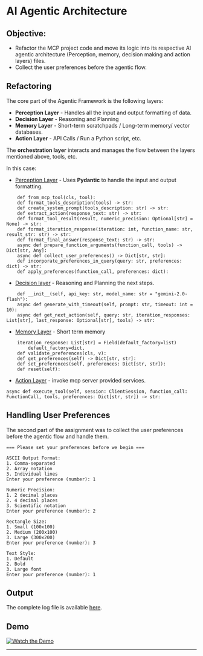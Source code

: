 # AI Agentic Architecture 

## Objective: 
* Refactor the MCP project code and move its logic into its respective AI agentic architecture (Perception, memory, decision making and action layers) files.
* Collect the user preferences before the agentic flow.

## Refactoring
The core part of the Agentic Framework is the following layers:
* **Perception Layer** - Handles all the input and output formatting of data.
* **Decision Layer** - Reasoning and Planning
* **Memory Layer** - Short-term scratchpads / Long-term memory/ vector databases.
* **Action Layer** - API Calls / Run a Python script, etc.

The **orchestration layer** interacts and manages the flow between the layers mentioned above, tools, etc.

In this case:
* [Perception Layer](./p_layer.py) - Uses **Pydantic** to handle the input and output formatting.
```
    def from_mcp_tool(cls, tool):
    def format_tools_description(tools) -> str:
    def create_system_prompt(tools_description: str) -> str:
    def extract_action(response_text: str) -> str:
    def format_tool_result(result, numeric_precision: Optional[str] = None) -> str:
    def format_iteration_response(iteration: int, function_name: str, result_str: str) -> str:
    def format_final_answer(response_text: str) -> str:
    async def prepare_function_arguments(function_call, tools) -> Dict[str, Any]:
    async def collect_user_preferences() -> Dict[str, str]:
    def incorporate_preferences_in_query(query: str, preferences: dict) -> str:
    def apply_preferences(function_call, preferences: dict):
```
* [Decision layer](./d_layer.py) - Reasoning and Planning the next steps.
```
    def __init__(self, api_key: str, model_name: str = "gemini-2.0-flash"):
    async def generate_with_timeout(self, prompt: str, timeout: int = 10):
    async def get_next_action(self, query: str, iteration_responses: List[str], last_response: Optional[str], tools) -> str:
```
* [Memory Layer](./m_layer.py) - Short term memory
```
    iteration_response: List[str] = Field(default_factory=list)
        default_factory=dict,
    def validate_preferences(cls, v):
    def get_preferences(self) -> Dict[str, str]:
    def set_preferences(self, preferences: Dict[str, str]):
    def reset(self):
```
* [Action Layer](./act_layer.py) - invoke mcp server provided services.
```
async def execute_tool(self, session: ClientSession, function_call: FunctionCall, tools, preferences: Dict[str, str]) -> str:
```
## Handling User Preferences

The second part of the assignment was to collect the user preferences before the agentic flow and handle them.

```
=== Please set your preferences before we begin ===

ASCII Output Format:
1. Comma-separated
2. Array notation
3. Individual lines
Enter your preference (number): 1

Numeric Precision:
1. 2 decimal places
2. 4 decimal places
3. Scientific notation
Enter your preference (number): 2

Rectangle Size:
1. Small (100x100)
2. Medium (200x100)
3. Large (300x200)
Enter your preference (number): 3

Text Style:
1. Default
2. Bold
3. Large font
Enter your preference (number): 1

```

## Output
The complete log file is available [here](./log.log).

## Demo

[![Watch the Demo](https://img.youtube.com/vi/w_8DQ9sAF84/0.jpg)](https://www.youtube.com/w_8DQ9sAF84)

---

